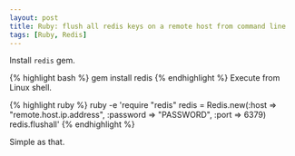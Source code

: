 ```yaml
---
layout: post
title: Ruby: flush all redis keys on a remote host from command line
tags: [Ruby, Redis]
---
```


Install `redis` gem.

{% highlight bash %}
gem install redis
{% endhighlight %}
Execute from Linux shell.

{% highlight ruby %}
ruby -e 'require "redis"
redis = Redis.new(:host => "remote.host.ip.address", :password => "PASSWORD", :port => 6379)
redis.flushall'
{% endhighlight %}

Simple as that.
